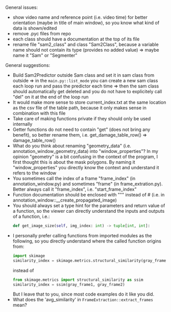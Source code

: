General issues:

- show video name and reference point (i.e. video time) for better orientation (maybe in title of main window), so you know what kind of data is shown/edited
- remove .pyc files from repo
- each class should have a documentation at the top of its file
- rename file "sam2_class"  and class "Sam2Class", because a variable name should not contain its type (provides no added value)
  => maybe name it "Sam" or "Segmenter"

General suggestions:
- Build Sam2Predictor outside Sam class and set it in sam class from outside
  => in the `main.py::list_mode` you can create a new sam class each loop run and pass the predictor each time
  => then the sam class should automatically get deleted and you do not have to explicitely call "del" on it at the end of the loop run
- It would make more sense to store current_index.txt at the same location as the csv file of the table path, because it only makes sense in combination with this file
- Take care of making functions private if they should only be used internally
- Getter functions do not need to contain "get" (does not bring any benefit), so better rename them, i.e. get_damage_table_row() => damage_table_row()
- What do you think about renaming "geometry_data" (i.e. annotation_window_geometry_data) into "window_properties"? In my opinion "geometry" is a bit confusing in the context of the program,
  I first thought this is about the mask polygons. By naming it "window_properties" you directly know the context and understand it refers to the window
- You sometimes call the index of a frame "frame_index" (in annotation_window.py) and sometimes "frame" (in frame_extration.py). Better always call it "frame_index", i.e. "start_frame_index"
- Function documentation should be enclosed with """ instead of # (i.e. in annotation_window::__create_propagated_image)
- You should always set a type hint for the parameters and return value of a function, so the viewer can directly understand the inputs and outputs of a function, i.e.:  
  ``` python
  def get_image_size(self, img_index: int) -> tuple[int, int]:
  ```
- I personally prefer calling functions from imported modules as the following, so you directly understand where the called function origins from:
  ``` python
  import skimage
  similarity_index = skimage.metrics.structural_similarity(gray_frame1, gray_frame2)
  ```
  instead of
  ``` python
  from skimage.metrics import structural_similarity as ssim
  similarity_index = ssim(gray_frame1, gray_frame2)
  ```
  But I leave that to you, since most code examples do it like you did.
- What does the 'avg_similarity' in `FrameExtraction::extract_frames` mean?